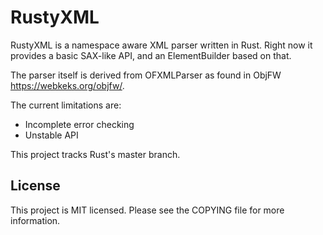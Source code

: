 RustyXML
========

RustyXML is a namespace aware XML parser written in Rust.
Right now it provides a basic SAX-like API, and an ElementBuilder based on that.

The parser itself is derived from OFXMLParser as found in ObjFW
<https://webkeks.org/objfw/>.

The current limitations are:
* Incomplete error checking
* Unstable API

This project tracks Rust's master branch.

License
-------

This project is MIT licensed.
Please see the COPYING file for more information.
